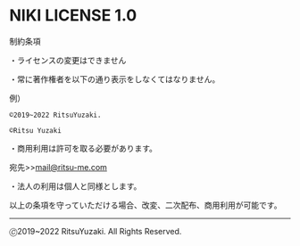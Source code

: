 # NIKI LICENSE 1.0
制約条項

・ライセンスの変更はできません

・常に著作権者を以下の通り表示をしなくてはなりません。

例）

`©2019~2022 RitsuYuzaki.`

`©Ritsu Yuzaki`

・商用利用は許可を取る必要があります。

宛先>>[mail@ritsu-me.com](mailto:mail@ritsu-me.com)

・法人の利用は個人と同様とします。

以上の条項を守っていただける場合、改変、二次配布、商用利用が可能です。

---
🄫2019~2022 RitsuYuzaki. All Rights Reserved.
